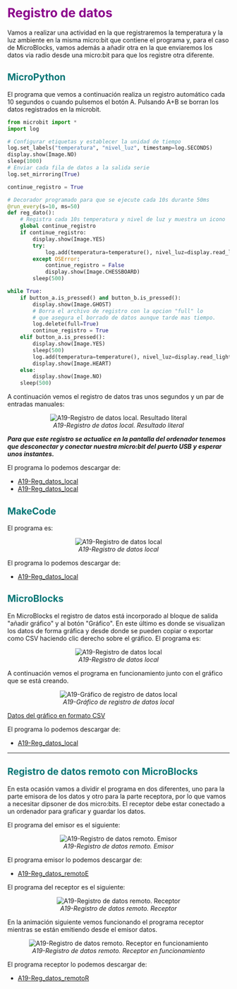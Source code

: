 # <FONT COLOR=#8B008B>Registro de datos</font>
Vamos a realizar una actividad en la que registraremos la temperatura y la luz ambiente en la misma micro:bit que contiene el programa y, para el caso de MicroBlocks, vamos además a añadir otra en la que enviaremos los datos via radio desde una micro:bit para que los registre otra diferente.

## <FONT COLOR=#007575>**MicroPython**</font>
El programa que vemos a continuación realiza un registro automático cada 10 segundos o cuando pulsemos el botón A. Pulsando A+B se borran los datos registrados en la microbit.

~~~py
from microbit import *
import log

# Configurar etiquetas y establecer la unidad de tiempo
log.set_labels("temperatura", "nivel_luz", timestamp=log.SECONDS)
display.show(Image.NO)
sleep(1000)
# Enviar cada fila de datos a la salida serie
log.set_mirroring(True)

continue_registro = True

# Decorador programado para que se ejecute cada 10s durante 50ms
@run_every(s=10, ms=50)
def reg_dato():
    # Registra cada 10s temperatura y nivel de luz y muestra un icono
    global continue_registro
    if continue_registro:
        display.show(Image.YES)
        try:
            log.add(temperatura=temperature(), nivel_luz=display.read_light_level())
        except OSError:
            continue_registro = False
            display.show(Image.CHESSBOARD)
        sleep(500)

while True:
    if button_a.is_pressed() and button_b.is_pressed():
        display.show(Image.GHOST)
        # Borra el archivo de registro con la opcion "full" lo
        # que asegura el borrado de datos aunque tarde mas tiempo.
        log.delete(full=True)
        continue_registro = True
    elif button_a.is_pressed():
        display.show(Image.YES)
        sleep(500)
        log.add(temperatura=temperature(), nivel_luz=display.read_light_level())
        display.show(Image.HEART)
    else:
        display.show(Image.NO)
    sleep(500)
~~~

A continuación vemos el registro de datos tras unos segundos y un par de entradas manuales:

<center>

![A19-Registro de datos local. Resultado literal](../img/actividades/A19/A19_reg_local_literal.png)  
*A19-Registro de datos local. Resultado literal*

</center>

***Para que este registro se actualice en la pantalla del ordenador tenemos que desconectar y conectar nuestra micro:bit del puerto USB y esperar unos instantes.***

El programa lo podemos descargar de:

* [A19-Reg_datos_local](../programas/upy/A19-Reg_datos_local.hex)
* [A19-Reg_datos_local](../programas/upy/A19-Reg_datos_local-main.py)

## <FONT COLOR=#007575>**MakeCode**</font>
El programa es:

<center>

![A19-Registro de datos local](../img/actividades/A19/A19_reg_local_MC.png)  
*A19-Registro de datos local*

</center>

El programa lo podemos descargar de:

* [A19-Reg_datos_local](../programas/makecode/microbit-A19-Reg_datos_local.hex)

## <FONT COLOR=#007575>**MicroBlocks**</font>
En MicroBlocks el registro de datos está incorporado al bloque de salida "añadir gráfico" y al botón "Gráfico". En este último es donde se visualizan los datos de forma gráfica y desde donde se pueden copiar o exportar como CSV haciendo clic derecho sobre el gráfico. El programa es:

<center>

![A19-Registro de datos local](../img/actividades/A19/A19_reg_local_uB.png)  
*A19-Registro de datos local*

</center>

A continuación vemos el programa en funcionamiento junto con el gráfico que se está creando.

<center>

![A19-Gráfico de registro de datos local](../img/actividades/A19/A19_reg_local_uB_G.png)  
*A19-Gráfico de registro de datos local*

</center>

[Datos del gráfico en formato CSV](../img/actividades/A19/datos_A19_local.csv)

El programa lo podemos descargar de:

* [A19-Reg_datos_local](../programas/ublocks/A19-Reg_datos_local.ubp)

<hr width=100%  size=10 noshade="noshade">

## <FONT COLOR=#007575>**Registro de datos remoto con MicroBlocks**</font>
En esta ocasión vamos a dividir el programa en dos diferentes, uno para la parte emisora de los datos y otro para la parte receptora, por lo que vamos a necesitar dipsoner de dos micro:bits. El receptor debe estar conectado a un ordenador para graficar y guardar los datos.

El programa del emisor es el siguiente:

<center>

![A19-Registro de datos remoto. Emisor](../img/actividades/A19/A19_reg_remoto_emisor_uB.png)  
*A19-Registro de datos remoto. Emisor*

</center>

El programa emisor lo podemos descargar de:

* [A19-Reg_datos_remotoE](../programas/ublocks/A19-Reg_datos_remoto_Emisor.ubp)

El programa del receptor es el siguiente:

<center>

![A19-Registro de datos remoto. Receptor](../img/actividades/A19/A19_reg_remoto_receptor_uB.png)  
*A19-Registro de datos remoto. Receptor*

</center>

En la animación siguiente vemos funcionando el programa receptor mientras se están emitiendo desde el emisor datos.

<center>

![A19-Registro de datos remoto. Receptor en funcionamiento](../img/actividades/A19/A19_reg_remoto_receptor_uB.gif)  
*A19-Registro de datos remoto. Receptor en funcionamiento*

</center>

El programa receptor lo podemos descargar de:

* [A19-Reg_datos_remotoR](../programas/ublocks/A19-Reg_datos_remoto_Receptor.ubp)
